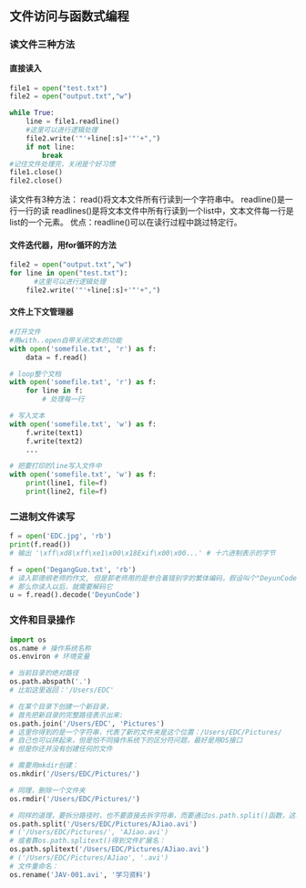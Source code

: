 ## 文件访问与函数式编程
### 读文件三种方法
#### 直接读入
```python
file1 = open("test.txt") 
file2 = open("output.txt","w") 

while True: 
    line = file1.readline() 
    #这里可以进行逻辑处理 
    file2.write('"'+line[:s]+'"'+",") 
    if not line: 
        break 
#记住文件处理完，关闭是个好习惯 
file1.close() 
file2.close() 
```

读文件有3种方法：
    read()将文本文件所有行读到一个字符串中。 
    readline()是一行一行的读 
    readlines()是将文本文件中所有行读到一个list中，文本文件每一行是list的一个元素。 优点：readline()可以在读行过程中跳过特定行。

#### 文件迭代器，用for循环的方法
```python
file2 = open("output.txt","w") 
for line in open("test.txt"): 
      #这里可以进行逻辑处理 
    file2.write('"'+line[:s]+'"'+",") 
```
#### 文件上下文管理器
```python
#打开文件
#用with..open自带关闭文本的功能
with open('somefile.txt', 'r') as f: 
    data = f.read() 

# loop整个文档
with open('somefile.txt', 'r') as f: 
    for line in f: 
        # 处理每一行

# 写入文本 
with open('somefile.txt', 'w') as f: 
    f.write(text1) 
    f.write(text2) 
    ... 

# 把要打印的line写入文件中 
with open('somefile.txt', 'w') as f: 
    print(line1, file=f) 
    print(line2, file=f)
```

### 二进制文件读写
```python
f = open('EDC.jpg', 'rb')
print(f.read())
# 输出 '\xff\xd8\xff\xe1\x00\x18Exif\x00\x00...' # 十六进制表示的字节
```
```python
f = open('DegangGuo.txt', 'rb')
# 读入郭德纲老师的作文, 但是郭老师用的是参合着错别字的繁体编码，假设叫个"DeyunCode"
# 那么你读入以后，就需要解码它
u = f.read().decode('DeyunCode')
```

### 文件和目录操作
```python
import os
os.name # 操作系统名称
os.environ # 环境变量
```
```python
# 当前目录的绝对路径
os.path.abspath('.')
# 比如这里返回：'/Users/EDC'

# 在某个目录下创建一个新目录，
# 首先把新目录的完整路径表示出来:
os.path.join('/Users/EDC', 'Pictures')
# 这里你得到的是一个字符串，代表了新的文件夹是这个位置：/Users/EDC/Pictures/
# 自己也可以拼起来，但是怕不同操作系统下的区分符问题，最好是用OS接口
# 但是你还并没有创建任何的文件

# 需要用mkdir创建：
os.mkdir('/Users/EDC/Pictures/')

# 同理，删除一个文件夹
os.rmdir('/Users/EDC/Pictures/')

# 同样的道理，要拆分路径时，也不要直接去拆字符串，而要通过os.path.split()函数，这样可以把一个路径拆分为两部分，后一部分总是最后级别的目录或文件名：
os.path.split('/Users/EDC/Pictures/AJiao.avi')
# ('/Users/EDC/Pictures/', 'AJiao.avi')
# 或者靠os.path.splitext()得到文件扩展名：
os.path.splitext('/Users/EDC/Pictures/AJiao.avi')
# ('/Users/EDC/Pictures/AJiao', '.avi')
# 文件重命名：
os.rename('JAV-001.avi', '学习资料')

```
















